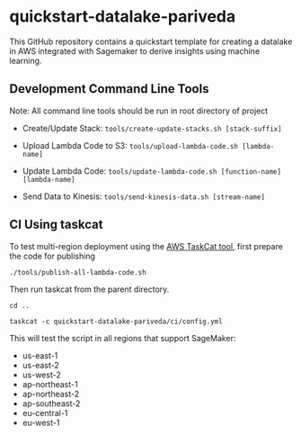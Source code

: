 # quickstart-datalake-pariveda

This GitHub repository contains a quickstart template for creating a datalake in AWS integrated with Sagemaker to derive insights using machine learning.

## Development Command Line Tools

Note: All command line tools should be run in root directory of project

- Create/Update Stack: `tools/create-update-stacks.sh [stack-suffix]`

- Upload Lambda Code to S3: `tools/upload-lambda-code.sh [lambda-name]`

- Update Lambda Code: `tools/update-lambda-code.sh [function-name] [lambda-name]`

- Send Data to Kinesis: `tools/send-kinesis-data.sh [stream-name]`


## CI Using taskcat ##

To test multi-region deployment using the [AWS TaskCat tool](https://github.com/aws-quickstart/taskcat), first prepare the code for publishing

`./tools/publish-all-lambda-code.sh`

Then run taskcat from the parent directory.  

`cd ..`

`taskcat -c quickstart-datalake-pariveda/ci/config.yml`

This will test the script in all regions that support SageMaker: 
- us-east-1
- us-east-2
- us-west-2
- ap-northeast-1
- ap-northeast-2
- ap-southeast-2
- eu-central-1
- eu-west-1